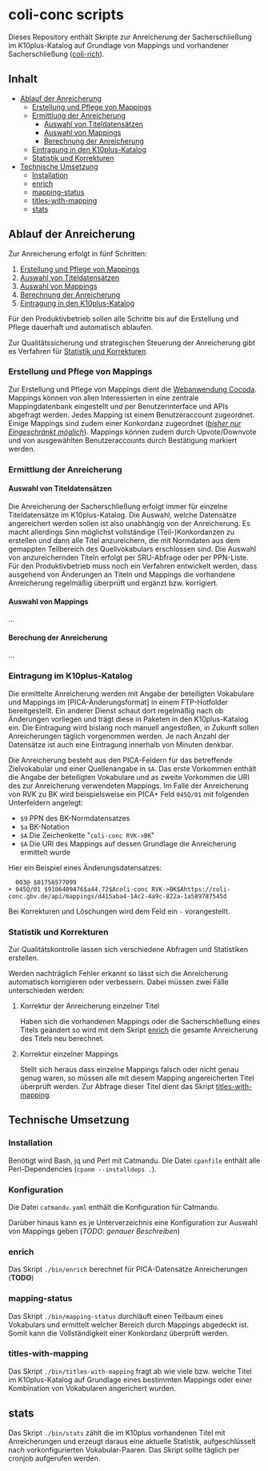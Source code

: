 # coli-conc scripts

Dieses Repository enthält Skripte zur Anreicherung der Sacherschließung im K10plus-Katalog auf Grundlage von Mappings und vorhandener Sacherschließung ([coli-rich](https://coli-conc.gbv.de/de/coli-rich/)).

## Inhalt

* [Ablauf der Anreicherung](#ablauf-der-anreicherung)
  * [Erstellung und Pflege von Mappings](#erstellung-und-pflege-von-mappings)
  * [Ermittlung der Anreicherung](#ermittlung-der-anreicherung)
    * [Auswahl von Titeldatensätzen](#auswahl-von-titeldatensätzen)
    * [Auswahl von Mappings](#auswahl-von-mappings)
    * [Berechnung der Anreicherung](#berechnung-der-anreicherung)
  * [Eintragung in den K10plus-Katalog](#eintragung-in-den-k10plus-katalog)
  * [Statistik und Korrekturen](#statistik-und-korrekturen)
* [Technische Umsetzung](#technische-umsetzung)
  * [Installation](#installation)
  * [enrich](#enrich)
  * [mapping-status](#mapping-status)
  * [titles-with-mapping](#titles-with-mapping)
  * [stats](#stats)

## Ablauf der Anreicherung

Zur Anreicherung erfolgt in fünf Schritten:

1. [Erstellung und Pflege von Mappings](#erstellung-und-pflege-von-mappings)
2. [Auswahl von Titeldatensätzen](#auswahl-von-titeldatensätzen)
3. [Auswahl von Mappings](#auswahl-von-mappings)
4. [Berechnung der Anreicherung](#berechnung-der-anreicherung)
5. [Eintragung in den K10plus-Katalog](#eintragung-in-den-k10plus-katalog)

Für den Produktivbetrieb sollen alle Schritte bis auf die Erstellung und Pflege dauerhaft und automatisch ablaufen.

Zur Qualitätssicherung und strategischen Steuerung der Anreicherung gibt es Verfahren für [Statistik und Korrekturen](#statistik-und-korrekturen).

### Erstellung und Pflege von Mappings

Zur Erstellung und Pflege von Mappings dient die [Webanwendung Cocoda](https://coli-conc.gbv.de/cocoda/app/). Mappings können von allen Interessierten in eine zentrale Mappingdatenbank eingestellt und per Benutzerinterface und APIs abgefragt werden. Jedes Mapping ist einem Benutzeraccount zugeordnet. Einige Mappings sind zudem einer Konkordanz zugeordnet (*[bisher nur Eingeschränkt möglich](https://github.com/gbv/jskos-server/issues/98)*). Mappings können zudem durch Upvote/Downvote und von ausgewählten Benutzeraccounts durch Bestätigung markiert werden.

### Ermittlung der Anreicherung

#### Auswahl von Titeldatensätzen

Die Anreicherung der Sacherschließung erfolgt immer für einzelne Titeldatensätze im K10plus-Katalog. Die Auswahl, welche Datensätze angereichert werden sollen ist also unabhängig von der Anreicherung. Es macht allerdings Sinn möglichst vollständige (Teil-)Konkordanzen zu erstellen und dann alle Titel anzureichern, die mit Normdaten aus dem gemappten Teilbereich des Quellvokabulars erschlossen sind. Die Auswahl von anzureichernden Titeln erfolgt per SRU-Abfrage oder per PPN-Liste. Für den Produktivbetrieb muss noch ein Verfahren entwickelt werden, dass ausgehend von Änderungen an Titeln und Mappings die vorhandene Anreicherung regelmäßig überprüft und ergänzt bzw. korrigiert.

#### Auswahl von Mappings

...

#### Berechung der Anreicherung

...

### Eintragung im K10plus-Katalog

Die ermittelte Anreicherung werden mit Angabe der beteiligten Vokabulare und Mappings im [PICA-Änderungsformat] in einem FTP-Hotfolder bereitgestellt. Ein anderer Dienst schaut dort regelmäßig nach ob Änderungen vorliegen und trägt diese in Paketen in den K10plus-Katalog ein. Die Eintragung wird bislang noch manuell angestoßen, in Zukunft sollen Anreicherungen täglich vorgenommen werden. Je nach Anzahl der Datensätze ist auch eine Eintragung innerhalb von Minuten denkbar.

Die Anreicherung besteht aus den PICA-Feldern für das betreffende Zielvokabular und einer Quellenangabe in `$A`. Das erste Vorkommen enthält die Angabe der beteiligten Vokabulare und as zweite Vorkommen die URI des zur Anreicherung verwendeten Mappings. Im Falle der Anreicherung von RVK zu BK wird beispielsweise ein PICA+ Feld `045Q/01` mit folgenden Unterfeldern angelegt:

* `$9` PPN des BK-Normdatensatzes
* `$a` BK-Notation
* `$A` Die Zeichenkette "`coli-conc RVK->BK`"
* `$A` Die URI des Mappings auf dessen Grundlage die Anreicherung ermittelt wurde

Hier ein Beispiel eines Änderungsdatensatzes:

      003@ $01756577099
    + 045Q/01 $9106409476$a44.72$Acoli-conc RVK->BK$Ahttps://coli-conc.gbv.de/api/mappings/d415aba4-14c2-4a9c-822a-1a589787545d

Bei Korrekturen und Löschungen wird dem Feld ein `-` vorangestellt.

[PICA Änderungsformat]: https://pro4bib.github.io/pica/#/formate?id=%c3%84nderungsformat

### Statistik und Korrekturen

Zur Qualitätskontrolle lassen sich verschiedene Abfragen und Statistiken erstellen.

Werden nachträglich Fehler erkannt so lässt sich die Anreicherung automatisch korrigieren oder verbessern. Dabei müssen zwei Fälle unterschieden werden:

1. Korrektur der Anreicherung einzelner Titel

   Haben sich die vorhandenen Mappings oder die Sacherschließung eines Titels geändert so wird mit dem Skript [enrich](#enrich) die gesamte Anreicherung des Titels neu berechnet.

2. Korrektur einzelner Mappings

   Stellt sich heraus dass einzelne Mappings falsch oder nicht genau genug waren, so müssen alle mit diesem Mapping angereicherten Titel überprüft werden. Zur Abfrage dieser Titel dient das Skript [titles-with-mapping](#titles-with-mapping).

## Technische Umsetzung

### Installation

Benötigt wird Bash, jq und Perl mit Catmandu. Die Datei `cpanfile` enthält alle Perl-Dependencies (`cpanm --installdeps .`).

### Konfiguration

Die Datei `catmandu.yaml` enthält die Konfiguration für Catmandu.

Darüber hinaus kann es je Unterverzeichnis eine Konfiguration zur Auswahl von Mappings geben (*TODO: genauer Beschreiben*)

### enrich

Das Skript `./bin/enrich` berechnet für PICA-Datensätze Anreicherungen (**TODO**)

### mapping-status

Das Skript `./bin/mapping-status` durchläuft einen Teilbaum eines Vokabulars und ermittelt welcher Bereich durch Mappings abgedeckt ist. Somit kann die Vollständigkeit einer Konkordanz überprüft werden. 

### titles-with-mapping

Das Skript `./bin/titles-with-mapping` fragt ab wie viele bzw. welche Titel im K10plus-Katalog auf Grundlage eines bestimmten Mappings oder einer Kombination von Vokabularen angerichert wurden.

## stats

Das Skript `./bin/stats` zählt die im K10plus vorhandenen Titel mit Anreicherungen und erzeugt daraus eine aktuelle Statistik, aufgeschlüsselt nach vorkonfigurierten Vokabular-Paaren. Das Skript sollte täglich per cronjob aufgerufen werden.

